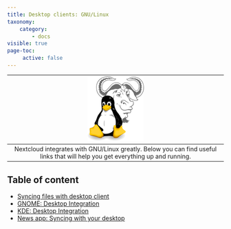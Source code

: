 ```yaml
---
title: Desktop clients: GNU/Linux
taxonomy:
    category:
        - docs
visible: true
page-toc:
     active: false
---
```

|![](gnu_linux.png)|
|:--:|
|Nextcloud integrates with GNU/Linux greatly. Below you can find useful links that will help you get everything up and running.|

 ## Table of content
 - [Syncing files with desktop client](desktop-sync-client)
 - [GNOME: Desktop Integration](gnome-desktop-integration)
 - [KDE: Desktop Integration](kde-desktop-integration)
 - [News app: Syncing with your desktop](news-app-syncing)
